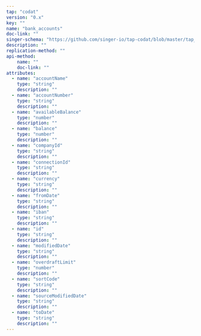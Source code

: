 ```yaml
---
tap: "codat"
version: "0.x"
key: ""
name: "bank_accounts"
doc-link: ""
singer-schema: "https://github.com/singer-io/tap-codat/blob/master/tap_codat/schemas/bank_accounts.json"
description: ""
replication-method: ""
api-method:
    name: ""
    doc-link: ""
attributes:
  - name: "accountName"
    type: "string"
    description: ""
  - name: "accountNumber"
    type: "string"
    description: ""
  - name: "availableBalance"
    type: "number"
    description: ""
  - name: "balance"
    type: "number"
    description: ""
  - name: "companyId"
    type: "string"
    description: ""
  - name: "connectionId"
    type: "string"
    description: ""
  - name: "currency"
    type: "string"
    description: ""
  - name: "fromDate"
    type: "string"
    description: ""
  - name: "iban"
    type: "string"
    description: ""
  - name: "id"
    type: "string"
    description: ""
  - name: "modifiedDate"
    type: "string"
    description: ""
  - name: "overdraftLimit"
    type: "number"
    description: ""
  - name: "sortCode"
    type: "string"
    description: ""
  - name: "sourceModifiedDate"
    type: "string"
    description: ""
  - name: "toDate"
    type: "string"
    description: ""
---
```

